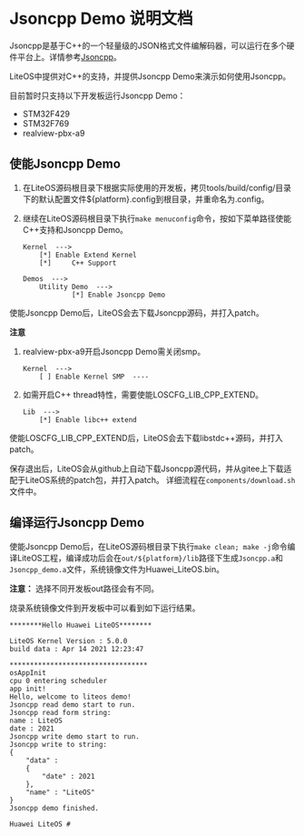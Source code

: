 # Jsoncpp Demo 说明文档

Jsoncpp是基于C++的一个轻量级的JSON格式文件编解码器，可以运行在多个硬件平台上。详情参考<a href="https://github.com/open-source-parsers/jsoncpp" target="_blank">Jsoncpp</a>。

LiteOS中提供对C++的支持，并提供Jsoncpp Demo来演示如何使用Jsoncpp。

目前暂时只支持以下开发板运行Jsoncpp Demo：

- STM32F429
- STM32F769
- realview-pbx-a9


## 使能Jsoncpp Demo

1. 在LiteOS源码根目录下根据实际使用的开发板，拷贝tools/build/config/目录下的默认配置文件${platform}.config到根目录，并重命名为.config。

2. 继续在LiteOS源码根目录下执行`make menuconfig`命令，按如下菜单路径使能C++支持和Jsoncpp Demo。

    ```
    Kernel  --->
        [*] Enable Extend Kernel
        [*]     C++ Support

    Demos  --->
        Utility Demo  --->
                [*] Enable Jsoncpp Demo
    ```
使能Jsoncpp Demo后，LiteOS会去下载Jsoncpp源码，并打入patch。

**注意**
1. realview-pbx-a9开启Jsoncpp Demo需关闭smp。
    ```
    Kernel  --->
        [ ] Enable Kernel SMP  ----
    ```
2. 如需开启C++ thread特性，需要使能LOSCFG_LIB_CPP_EXTEND。
    ```
    Lib  --->
        [*] Enable libc++ extend
    ```
使能LOSCFG_LIB_CPP_EXTEND后，LiteOS会去下载libstdc++源码，并打入patch。

保存退出后，LiteOS会从github上自动下载Jsoncpp源代码，并从gitee上下载适配于LiteOS系统的patch包，并打入patch。
详细流程在`components/download.sh`文件中。

## 编译运行Jsoncpp Demo

使能Jsoncpp Demo后，在LiteOS源码根目录下执行`make clean; make -j`命令编译LiteOS工程，编译成功后会在`out/${platform}/lib`路径下生成`Jsoncpp.a`和`Jsoncpp_demo.a`文件，系统镜像文件为Huawei_LiteOS.bin。

**注意：** 选择不同开发板out路径会有不同。

烧录系统镜像文件到开发板中可以看到如下运行结果。
```
********Hello Huawei LiteOS********

LiteOS Kernel Version : 5.0.0
build data : Apr 14 2021 12:23:47

**********************************
osAppInit
cpu 0 entering scheduler
app init!
Hello, welcome to liteos demo!
Jsoncpp read demo start to run.
Jsoncpp read form string:
name : LiteOS
date : 2021
Jsoncpp write demo start to run.
Jsoncpp write to string:
{
	"data" : 
	{
		"date" : 2021
	},
	"name" : "LiteOS"
}
Jsoncpp demo finished.

Huawei LiteOS # 
```